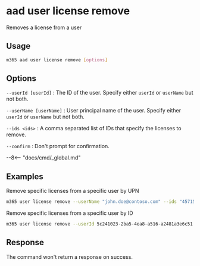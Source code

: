 # aad user license remove

Removes a license from a user

## Usage

```sh
m365 aad user license remove [options]
```

## Options

`--userId [userId]`
: The ID of the user. Specify either `userId` or `userName` but not both.

`--userName [userName]`
: 	User principal name of the user. Specify either `userId` or `userName` but not both.

`--ids <ids>`
: A comma separated list of IDs that specify the licenses to remove.

`--confirm`
: Don't prompt for confirmation.

--8<-- "docs/cmd/_global.md"

## Examples

Remove specific licenses from a specific user by UPN

```sh
m365 user license remove --userName "john.doe@contoso.com" --ids "45715bb8-13f9-4bf6-927f-ef96c102d394,bea13e0c-3828-4daa-a392-28af7ff61a0f"
```

Remove specific licenses from a specific user by ID

```sh
m365 user license remove --userId 5c241023-2ba5-4ea8-a516-a2481a3e6c51 --ids "45715bb8-13f9-4bf6-927f-ef96c102d394,bea13e0c-3828-4daa-a392-28af7ff61a0f"
```

## Response

The command won't return a response on success.
